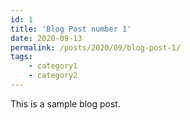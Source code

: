 ```yaml
---
id: 1
title: 'Blog Post number 1'
date: 2020-09-13
permalink: /posts/2020/09/blog-post-1/
tags:
	- category1
	- category2
---
```


This is a sample blog post. 
